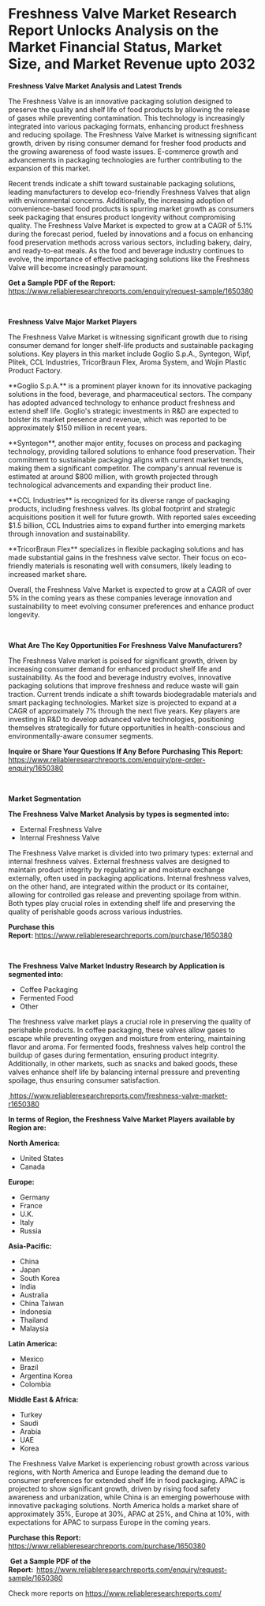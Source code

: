 <p><h1>Freshness Valve Market Research Report Unlocks Analysis on the Market Financial Status, Market Size, and Market Revenue upto 2032</h1></p><p><strong>Freshness Valve Market Analysis and Latest Trends</strong></p>
<p><p>The Freshness Valve is an innovative packaging solution designed to preserve the quality and shelf life of food products by allowing the release of gases while preventing contamination. This technology is increasingly integrated into various packaging formats, enhancing product freshness and reducing spoilage. The Freshness Valve Market is witnessing significant growth, driven by rising consumer demand for fresher food products and the growing awareness of food waste issues. E-commerce growth and advancements in packaging technologies are further contributing to the expansion of this market.</p><p>Recent trends indicate a shift toward sustainable packaging solutions, leading manufacturers to develop eco-friendly Freshness Valves that align with environmental concerns. Additionally, the increasing adoption of convenience-based food products is spurring market growth as consumers seek packaging that ensures product longevity without compromising quality. The Freshness Valve Market is expected to grow at a CAGR of 5.1% during the forecast period, fueled by innovations and a focus on enhancing food preservation methods across various sectors, including bakery, dairy, and ready-to-eat meals. As the food and beverage industry continues to evolve, the importance of effective packaging solutions like the Freshness Valve will become increasingly paramount.</p></p>
<p><strong>Get a Sample PDF of the Report:&nbsp;</strong> <a href="https://www.reliableresearchreports.com/enquiry/request-sample/1650380?utm_campaign=2283&utm_medium=2&utm_source=Github&utm_content=ia&utm_term=04042025&utm_id=freshness-valve">https://www.reliableresearchreports.com/enquiry/request-sample/1650380</a></p>
<p>&nbsp;</p>
<p><strong>Freshness Valve Major Market Players</strong></p>
<p><p>The Freshness Valve Market is witnessing significant growth due to rising consumer demand for longer shelf-life products and sustainable packaging solutions. Key players in this market include Goglio S.p.A., Syntegon, Wipf, Plitek, CCL Industries, TricorBraun Flex, Aroma System, and Wojin Plastic Product Factory.</p><p>**Goglio S.p.A.** is a prominent player known for its innovative packaging solutions in the food, beverage, and pharmaceutical sectors. The company has adopted advanced technology to enhance product freshness and extend shelf life. Goglio's strategic investments in R&D are expected to bolster its market presence and revenue, which was reported to be approximately $150 million in recent years.</p><p>**Syntegon**, another major entity, focuses on process and packaging technology, providing tailored solutions to enhance food preservation. Their commitment to sustainable packaging aligns with current market trends, making them a significant competitor. The company's annual revenue is estimated at around $800 million, with growth projected through technological advancements and expanding their product line.</p><p>**CCL Industries** is recognized for its diverse range of packaging products, including freshness valves. Its global footprint and strategic acquisitions position it well for future growth. With reported sales exceeding $1.5 billion, CCL Industries aims to expand further into emerging markets through innovation and sustainability.</p><p>**TricorBraun Flex** specializes in flexible packaging solutions and has made substantial gains in the freshness valve sector. Their focus on eco-friendly materials is resonating well with consumers, likely leading to increased market share.</p><p>Overall, the Freshness Valve Market is expected to grow at a CAGR of over 5% in the coming years as these companies leverage innovation and sustainability to meet evolving consumer preferences and enhance product longevity.</p></p>
<p>&nbsp;</p>
<p><strong>What Are The Key Opportunities For Freshness Valve Manufacturers?</strong></p>
<p><p>The Freshness Valve market is poised for significant growth, driven by increasing consumer demand for enhanced product shelf life and sustainability. As the food and beverage industry evolves, innovative packaging solutions that improve freshness and reduce waste will gain traction. Current trends indicate a shift towards biodegradable materials and smart packaging technologies. Market size is projected to expand at a CAGR of approximately 7% through the next five years. Key players are investing in R&D to develop advanced valve technologies, positioning themselves strategically for future opportunities in health-conscious and environmentally-aware consumer segments.</p></p>
<p><strong>Inquire or Share Your Questions If Any Before Purchasing This Report:</strong> <a href="https://www.reliableresearchreports.com/enquiry/pre-order-enquiry/1650380?utm_campaign=2283&utm_medium=2&utm_source=Github&utm_content=ia&utm_term=04042025&utm_id=freshness-valve">https://www.reliableresearchreports.com/enquiry/pre-order-enquiry/1650380</a></p>
<p>&nbsp;</p>
<p><strong>Market Segmentation</strong></p>
<p><strong>The Freshness Valve Market Analysis by types is segmented into:</strong></p>
<p><ul><li>External Freshness Valve</li><li>Internal Freshness Valve</li></ul></p>
<p><p>The Freshness Valve market is divided into two primary types: external and internal freshness valves. External freshness valves are designed to maintain product integrity by regulating air and moisture exchange externally, often used in packaging applications. Internal freshness valves, on the other hand, are integrated within the product or its container, allowing for controlled gas release and preventing spoilage from within. Both types play crucial roles in extending shelf life and preserving the quality of perishable goods across various industries.</p></p>
<p><strong>Purchase this Report:&nbsp;</strong><a href="https://www.reliableresearchreports.com/purchase/1650380?utm_campaign=2283&utm_medium=2&utm_source=Github&utm_content=ia&utm_term=04042025&utm_id=freshness-valve">https://www.reliableresearchreports.com/purchase/1650380</a></p>
<p>&nbsp;</p>
<p><strong>The Freshness Valve Market Industry Research by Application is segmented into:</strong></p>
<p><ul><li>Coffee Packaging</li><li>Fermented Food</li><li>Other</li></ul></p>
<p><p>The freshness valve market plays a crucial role in preserving the quality of perishable products. In coffee packaging, these valves allow gases to escape while preventing oxygen and moisture from entering, maintaining flavor and aroma. For fermented foods, freshness valves help control the buildup of gases during fermentation, ensuring product integrity. Additionally, in other markets, such as snacks and baked goods, these valves enhance shelf life by balancing internal pressure and preventing spoilage, thus ensuring consumer satisfaction.</p></p>
<p><a href="https://www.reliableresearchreports.com/freshness-valve-market-r1650380?utm_campaign=2283&utm_medium=2&utm_source=Github&utm_content=ia&utm_term=04042025&utm_id=freshness-valve">&nbsp;https://www.reliableresearchreports.com/freshness-valve-market-r1650380</a></p>
<p><strong>In terms of Region, the Freshness Valve Market Players available by Region are:</strong></p>
<p>
    <p> <strong> North America: </strong>
        <ul>
            <li>United States</li>
            <li>Canada</li>
        </ul>
        </p> 
    <p> <strong> Europe: </strong>
        <ul>
            <li>Germany</li>
            <li>France</li>
            <li>U.K.</li>
            <li>Italy</li>
            <li>Russia</li>
        </ul>
        </p> 
    <p> <strong> Asia-Pacific: </strong>
        <ul>
            <li>China</li>
            <li>Japan</li>
            <li>South Korea</li>
            <li>India</li>
            <li>Australia</li>
            <li>China Taiwan</li>
            <li>Indonesia</li>
            <li>Thailand</li>
            <li>Malaysia</li>
        </ul>
        </p> 
    <p> <strong> Latin America: </strong>
        <ul>
            <li>Mexico</li>
            <li>Brazil</li>
            <li>Argentina Korea</li>
            <li>Colombia</li>
        </ul>
        </p> 
    <p> <strong> Middle East & Africa: </strong>
        <ul>
            <li>Turkey</li>
            <li>Saudi</li>
            <li>Arabia</li>
            <li>UAE</li>
            <li>Korea</li>
        </ul>
    </p>
    </p>
<p><p>The Freshness Valve Market is experiencing robust growth across various regions, with North America and Europe leading the demand due to consumer preferences for extended shelf life in food packaging. APAC is projected to show significant growth, driven by rising food safety awareness and urbanization, while China is an emerging powerhouse with innovative packaging solutions. North America holds a market share of approximately 35%, Europe at 30%, APAC at 25%, and China at 10%, with expectations for APAC to surpass Europe in the coming years.</p></p>
<p><strong>Purchase this Report: </strong><a href="https://www.reliableresearchreports.com/purchase/1650380?utm_campaign=2283&utm_medium=2&utm_source=Github&utm_content=ia&utm_term=04042025&utm_id=freshness-valve">https://www.reliableresearchreports.com/purchase/1650380</a></p>
<p>&nbsp;<strong>Get a Sample PDF of the Report:&nbsp;&nbsp;</strong><a href="https://www.reliableresearchreports.com/enquiry/request-sample/1650380?utm_campaign=2283&utm_medium=2&utm_source=Github&utm_content=ia&utm_term=04042025&utm_id=freshness-valve">https://www.reliableresearchreports.com/enquiry/request-sample/1650380</a></p>
<p><strong></strong></p>
<p>Check more reports on <a href="https://www.reliableresearchreports.com/?utm_campaign=2283&utm_medium=2&utm_source=Github&utm_content=ia&utm_term=04042025&utm_id=freshness-valve">https://www.reliableresearchreports.com/</a></p>